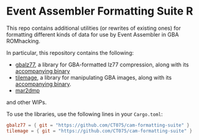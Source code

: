 # Event Assembler Formatting Suite R

This repo contains additional utilities (or rewrites of existing ones) for
formatting different kinds of data for use by Event Assembler in GBA ROMhacking.

In particular, this repository contains the following:

- [gbalz77](gbalz77/), a library for GBA-formatted lz77 compression, along with
  its [accompanying binary](bin/gbalz77tool/)
- [tilemage](tilemage/), a library for manipulating GBA images, along with its
  [accompanying binary](bin/tilemage/).
- [mar2dmp](bin/mar2dmp/)

and other WIPs.

To use the libraries, use the following lines in your `Cargo.toml`:

```toml
gbalz77 = { git = "https://github.com/CT075/cam-formatting-suite" }
tilemage = { git = "https://github.com/CT075/cam-formatting-suite" }
```
